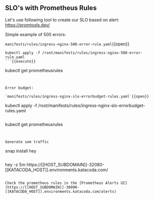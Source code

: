 ## SLO's with Prometheus Rules

Let's use following tool to create our SLO based on alert: https://promtools.dev/


Simple example of 500 errors:

`manifests/rules/ingress-nginx-500-error-rule.yaml`{{open}}

```
kubectl apply -f /root/manifests/rules/ingress-nginx-500-error-rule.yaml
```{{execute}}

```
kubectl get prometheusrules
```{{execute}}


Error budget:

`manifests/rules/ingress-nginx-slo-errorbudget-rules.yaml`{{open}}

```
kubectl apply -f /root/manifests/rules/ingress-nginx-slo-errorbudget-rules.yaml
```{{execute}}

```
kubectl get prometheusrules
```{{execute}}


Generate som traffic

```
snap install hey
```{{execute}}

```
hey -z 5m https://[[HOST_SUBDOMAIN]]-32080-[[KATACODA_HOST]].environments.katacoda.com/
```{{execute interrupt}}

Check the prometheus rules in the [Prometheus Alerts UI](https://[[HOST_SUBDOMAIN]]-30090-[[KATACODA_HOST]].environments.katacoda.com/alerts)
